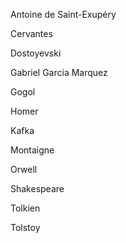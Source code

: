 ---
---

Antoine de Saint-Exupéry

Cervantes

Dostoyevski

Gabriel Garcia Marquez

Gogol

Homer

Kafka

Montaigne

Orwell

Shakespeare

Tolkien

Tolstoy